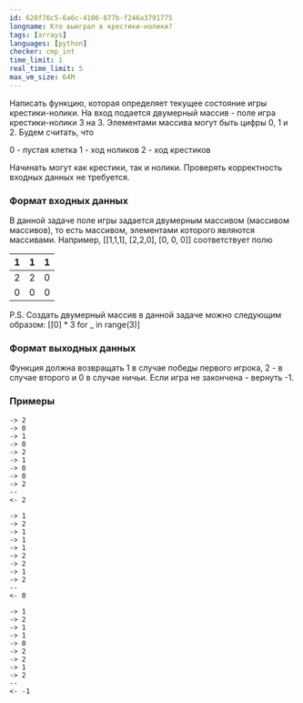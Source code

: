 ```yaml
---
id: 628f76c5-6a6c-4106-877b-f246a3791775
longname: Кто выиграл в крестики-нолики?
tags: [arrays]
languages: [python]
checker: cmp_int
time_limit: 1
real_time_limit: 5
max_vm_size: 64M
---
```



Написать функцию, которая определяет текущее состояние игры крестики-нолики. На вход подается двумерный массив - поле игра крестики-нолики 3 на 3. Элементами массива могут быть цифры 0, 1 и 2. Будем считать, что

0 - пустая клетка
1 - ход ноликов
2 - ход крестиков

Начинать могут как крестики, так и нолики. Проверять корректность входных данных не требуется.


### Формат входных данных

В данной задаче поле игры задается двумерным массивом (массивом массивов), то есть массивом, элементами которого являются массивами. Например, [[1,1,1], [2,2,0], [0, 0, 0]] соответствует полю 

| 1 | 1 | 1 |
| --- | --- | --- |
| 2 | 2 | 0 |
| 0 | 0 | 0 |


P.S. Создать двумерный массив в данной задаче можно следующим образом: [[0] * 3 for _ in range(3)]

### Формат выходных данных

Функция должна возвращать 1 в случае победы первого игрока, 2 - в случае второго и 0 в случае ничьи. Если игра не закончена - вернуть -1.

### Примеры

```
-> 2
-> 0
-> 1
-> 0
-> 2
-> 1
-> 0
-> 0
-> 2
--
<- 2
```

```
-> 1
-> 2
-> 1
-> 1
-> 1
-> 2
-> 2
-> 1
-> 2
--
<- 0
```

```
-> 1
-> 2
-> 1
-> 1
-> 0
-> 2
-> 2
-> 1
-> 2
--
<- -1
```

